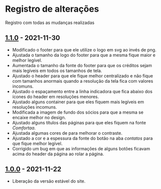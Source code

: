 # Registro de alterações

Registro com todas as mudanças realizadas

## [1.1.0](https://github.com/Guui-t/PP-Projeto-Piloto/releases/tag/v1.1.0) - 2021-11-30

- Modificado o footer para que ele utilize o logo em svg ao invés de png.
- Ajustada o tamanho da logo do footer para que a mesma fique maior e melhor legível.
- Aumentada o tamanho da fonte do footer para que os créditos sejam mais legíveis em todos os tamanhos de tela.
- Ajustado o header para que ele fique melhor centralizado e não fique com tamanhos anormais quando a resolução da tela fica com valores incomuns.
- Ajustado o espaçamento entre a linha indicadora que fica abaixo dos ícones do header em resoluções menores.
- Ajustado alguns container para que eles fiquem mais legíveis em resoluções incomuns.
- Modificada a imagem de fundo dos sócios para que a mesma se encaixe melhor no design.
- Ajustado alguns títulos das páginas para que eles fiquem na fonte *Comfortaa*.
- Ajustada algumas cores de para melhorar o contraste.
- Ajustado a cor e a espessura da fonte do botão na aba *contatos* para que fique melhor legível.
- Corrigido um bug em que as informações de alguns botões ficavam acima do header da página ao rolar a página.


## [1.0.0](https://github.com/Guui-t/PP-Projeto-Piloto/releases/tag/v1.0.0) - 2021-11-22

- Liberação da versão estável do site. 
